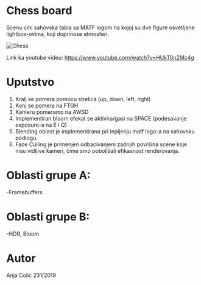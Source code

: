 # Chess board

Scenu cini sahovska tabla sa MATF logom na kojoj su dve figure osvetljene lightbox-ovima, koji doprinose atmosferi.

![Chess](https://github.com/anjaanjaa10/rg_project/assets/73238897/2c282eb3-3a0c-486f-89e4-793d7418e69c)


Link ka youtube videu: https://www.youtube.com/watch?v=HUkT0n2Mc4g

# Uputstvo
1. Kralj se pomera pomocu strelica (up, down, left, right)
2. Konj se pomera na FTGH
3. Kameru pomeramo na AWSD
4. Implementiran bloom efekat se aktivira/gasi na SPACE (podesavanje exposure-a na E i Q)
5. Blending oblast je implementirana pri lepljenju matf logo-a na sahovsku podlogu. 
6. Face Culling je primenjen odbacivanjem zadnjih površina scene koje nisu vidljive kameri, čime smo poboljšali efikasnost renderovanja.
# Oblasti grupe A:
-Framebuffers

# Oblasti grupe B:
-HDR, Bloom

# Autor
Anja Colic 231/2019
